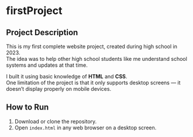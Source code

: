# firstProject

## Project Description  
This is my first complete website project, created during high school in 2023.  
The idea was to help other high school students like me understand school systems and updates at that time.  

I built it using basic knowledge of **HTML** and **CSS**.  
One limitation of the project is that it only supports desktop screens — it doesn’t display properly on mobile devices.

## How to Run  
1. Download or clone the repository.  
2. Open `index.html` in any web browser on a desktop screen.

